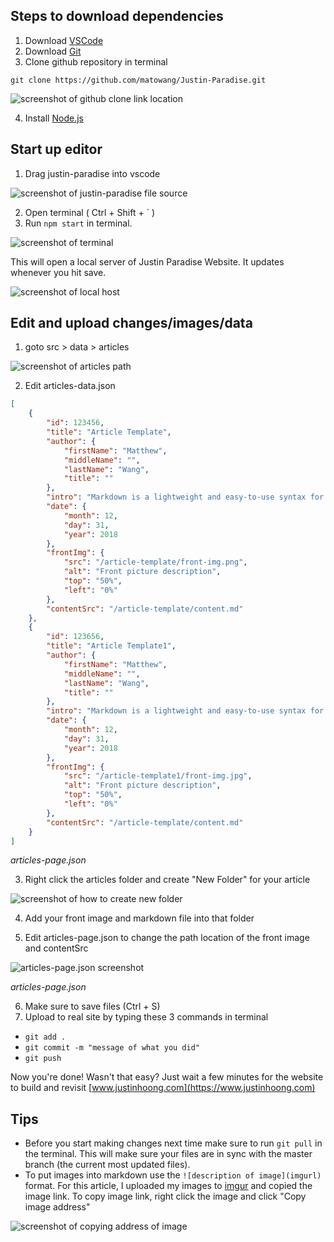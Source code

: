 ## Steps to download dependencies
1. Download [VSCode](https://code.visualstudio.com/)
2. Download [Git](https://git-scm.com/)
3. Clone github repository in terminal
```
git clone https://github.com/matowang/Justin-Paradise.git
```
![screenshot of github clone link location](https://i.imgur.com/2neVh7x.png)

4. Install [Node.js](https://nodejs.org/en/)

## Start up editor

1. Drag justin-paradise into vscode

![screenshot of justin-paradise file source](https://i.imgur.com/zNyw9R5.png)

2. Open terminal ( Ctrl + Shift + ` )
3. Run `npm start` in terminal. 

![screenshot of terminal](https://i.imgur.com/4Hfc1OS.png)

This will open a local server of Justin Paradise Website. It updates whenever you hit save.

![screenshot of local host](https://i.imgur.com/s0mEhvg.png)

## Edit and upload changes/images/data

1. goto src > data > articles

![screenshot of articles path](https://i.imgur.com/5QOa55f.png)

2. Edit articles-data.json
```json
[
    {
        "id": 123456,
        "title": "Article Template",
        "author": {
            "firstName": "Matthew",
            "middleName": "",
            "lastName": "Wang",
            "title": ""
        },
        "intro": "Markdown is a lightweight and easy-to-use syntax for styling all forms of writing on the GitHub platform.",
        "date": {
            "month": 12,
            "day": 31,
            "year": 2018
        },
        "frontImg": {
            "src": "/article-template/front-img.png",
            "alt": "Front picture description",
            "top": "50%",
            "left": "0%"
        },
        "contentSrc": "/article-template/content.md"
    },
    {
        "id": 123656,
        "title": "Article Template1",
        "author": {
            "firstName": "Matthew",
            "middleName": "",
            "lastName": "Wang",
            "title": ""
        },
        "intro": "Markdown is a lightweight and easy-to-use syntax for styling all forms of writing on the GitHub platform.",
        "date": {
            "month": 12,
            "day": 31,
            "year": 2018
        },
        "frontImg": {
            "src": "/article-template1/front-img.jpg",
            "alt": "Front picture description",
            "top": "50%",
            "left": "0%"
        },
        "contentSrc": "/article-template/content.md"
    }
]
```
*articles-page.json*

3. Right click the articles folder and create "New Folder" for your article 

![screenshot of how to create new folder](https://i.imgur.com/LLbb9lT.png)

4. Add your front image and markdown file into that folder

5. Edit articles-page.json to change the path location of the front image and contentSrc

![articles-page.json screenshot](https://i.imgur.com/SkGERKG.png)

*articles-page.json*

6. Make sure to save files (Ctrl + S)
7. Upload to real site by typing these 3 commands in terminal
- `git add .`
- `git commit -m "message of what you did"`
- `git push`

Now you're done! Wasn't that easy? Just wait a few minutes for the website to build and revisit [www.justinhoong.com](https://www.justinhoong.com)

## Tips
- Before you start making changes next time make sure to run `git pull` in the terminal. This will make sure your files are in sync with the master branch (the current most updated files).
- To put images into markdown use the `![description of image](imgurl)` format. For this article, I uploaded my images to [imgur](https://imgur.com/a/KP1v5Kl) and copied the image link. To copy image link, right click the image and click "Copy image address"

![screenshot of copying address of image](https://i.imgur.com/1TgDV55.png)